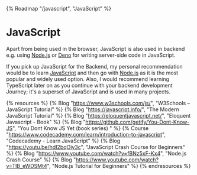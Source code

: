 {% Roadmap "/javascript", "JavaScript" %}

# JavaScript

Apart from being used in the browser, JavaScript is also used in backend e.g. using [Node.js](https://nodejs.org/) or [Deno](https://deno.land/) for writing server-side code in JavaScript.

If you pick up JavaScript for the Backend, my personal recommendation would be to learn [JavaScript](/javascript) and then go with [Node.js](/nodejs) as it is the most popular and widely used option. Also, I would recommend learning TypeScript later on as you continue with your backend development Journey; it's a superset of JavaScript and is used in many projects. 

{% resources %}
  {% Blog "https://www.w3schools.com/js/", "W3Schools – JavaScript Tutorial" %}
  {% Blog "https://javascript.info/", "The Modern JavaScript Tutorial" %}
  {% Blog "https://eloquentjavascript.net/", "Eloquent Javascript - Book" %}
  {% Blog "https://github.com/getify/You-Dont-Know-JS", "You Dont Know JS Yet (book series) " %}
  {% Course "https://www.codecademy.com/learn/introduction-to-javascript", "Codecademy - Learn JavaScript" %}
  {% Blog "https://youtu.be/hdI2bqOjy3c", "JavaScript Crash Course for Beginners" %}
  {% Blog "https://www.youtube.com/watch?v=fBNz5xF-Kx4", "Node.js Crash Course" %}
  {% Blog "https://www.youtube.com/watch?v=TlB_eWDSMt4", "Node.js Tutorial for Beginners" %}
{% endresources %}
